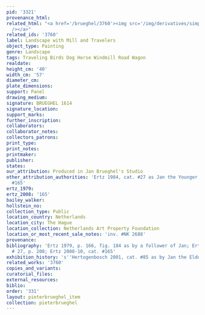 ```yaml
---
pid: '3321'
provenance_html:
related_html: "<a href='/brueghel/3760'><img src='/img/derivatives/simple/3760/thumbnail.jpg'
  /></a>"
related_ids: '3760'
label: Landscape with Mill and Travelers
object_type: Painting
genre: Landscape
tags: Traveling Birds Dog Horse Windmill Road Wagon
realdate:
height_cm: '40'
width_cm: '57'
diameter_cm:
plate_dimensions:
support: Panel
drawing_medium:
signature: BRUEGHEL 1614
signature_location:
support_marks:
further_inscription:
collaborators:
collaborator_notes:
collectors_patrons:
print_type:
print_notes:
printmaker:
publisher:
states:
our_attribution: Produced in Jan Brueghel's Studio
other_attribution_authorities: 'Ertz 1984, cat. #27 as Jan the Younger, Ertz 2008-10,
  #165'
ertz_1979:
ertz_2008: '165'
bailey_walker:
hollstein_no:
collection_type: Public
location_country: Netherlands
location_city: The Hague
location_collection: Netherlands Art Property Foundation
location_or_most_recent_sale_notes: 'inv. #NK 2688'
provenance:
bibliography: 'Ertz 1979, p. 166, fig. 184 as by a follower of Jan; Ertz 1984, cat.
  # 27, p. 208; Ertz 2008-10, cat. #165'
exhibition_history: 's''Hertogenbosch 2001, cat. #85 as by Jan the Elder'
related_works: '3760'
copies_and_variants:
curatorial_files:
external_resources:
biblio:
order: '331'
layout: pieterbrueghel_item
collection: pieterbrueghel
---
```

